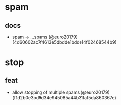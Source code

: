 # spam

## docs

* spam -> ...spams (@euro20179) (4d60602ac7f4613e5dbdde1bdde14f02468544b9)


# stop

## feat

* allow stopping of multiple spams (@euro20179) (f1d2b0e3bd9d34e945085a44b31faf5da860367e)


